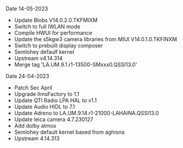 Date 14-05-2023
- Update Blobs V14.0.2.0.TKFMIXM
- Switch to full IWLAN mode
- Compile HWUI for performance
- Update the s5kgw3 camera libraries from MIUI V14.0.1.0.TKFINXM
- Switch to prebuilt display composer
- Semlohey defaulf kernel
- Upstream v4.14.314
- Merge tag 'LA.UM.9.1.r1-13500-SMxxx0.QSSI13.0'

Date 24-04-2023

- Patch Sec April
- Upgrade IImsFactory to 1.1
- Update QTI Radio LPA HAL to v1.1
- Update Audio HIDL to 7.1
- Update Adreno to LA.UM.9.14.r1-21000-LAHAINA.QSSI13.0
- Update leica camera 4.7.230127
- Add dolby atmos
- Semlohey default kernel based from aghisna
- Upstream 4.14.313
